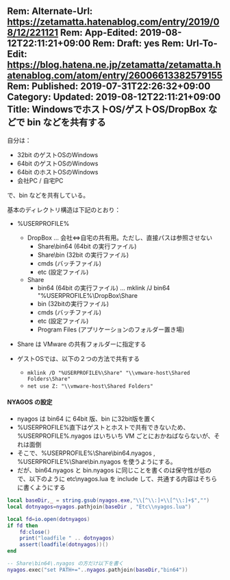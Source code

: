Rem: Alternate-Url: https://zetamatta.hatenablog.com/entry/2019/08/12/221121
Rem: App-Edited: 2019-08-12T22:11:21+09:00
Rem: Draft: yes
Rem: Url-To-Edit: https://blog.hatena.ne.jp/zetamatta/zetamatta.hatenablog.com/atom/entry/26006613382579155
Rem: Published: 2019-07-31T22:26:32+09:00
Category:
Updated: 2019-08-12T22:11:21+09:00
Title: WindowsでホストOS/ゲストOS/DropBox などで bin などを共有する
---
自分は：

- 32bit のゲストOSのWindows
- 64bit のゲストOSのWindows
- 64bit のホストOSのWindows
- 会社PC / 自宅PC

で、bin などを共有している。

基本のディレクトリ構造は下記のとおり：

- %USERPROFILE%
   - DropBox … 会社⇔自宅の共有用。ただし、直接パスは参照させない
        - Share\bin64 (64bit の実行ファイル) 
        - Share\bin (32bit の実行ファイル)
        - cmds (バッチファイル)
        - etc (設定ファイル)
    - Share
        - bin64 (64bit の実行ファイル) … mklink /J bin64 "%USERPROFILE%\DropBox\Share
        - bin (32bitの実行ファイル)
        - cmds (バッチファイル)
        - etc (設定ファイル)
        - Program Files (アプリケーションのフォルダー置き場)

- Share は VMware の共有フォルダーに指定する
- ゲストOSでは、以下の２つの方法で共有する
    - `mklink /D "%USERPROFILE%\Share" "\\vmware-host\Shared Folders\Share"`
    - `net use Z: "\\vmware-host\Shared Folders"`

#### NYAGOS の設定

- nyagos は bin64 に 64bit 版、bin に32bit版を置く
- %USERPROFILE%直下はゲストとホストで共有できないため、%USERPROFILE%\.nyagos はいちいち VM ごとにおかねばならないが、それは面倒
- そこで、%USERPROFILE%\Share\bin64\.nyagos , %USERPROFILE%\Share\bin\.nyagos を使うようにする。
- だが、bin64\.nyagos と bin\.nyagos に同じことを書くのは保守性が低ので、以下のように etc\nyagos.lua を include して、共通する内容はそちらに書くようにする


```lua
local baseDir,_ = string.gsub(nyagos.exe,"\\[^\\:]+\\[^\\:]+$","")
local dotnyagos=nyagos.pathjoin(baseDir , "Etc\\nyagos.lua")

local fd=io.open(dotnyagos)
if fd then
    fd:close()
    print("loadfile " .. dotnyagos)
    assert(loadfile(dotnyagos))()
end

-- Share\bin64\.nyagos の方だけ以下を書く
nyagos.exec("set PATH+="..nyagos.pathjoin(baseDir,"bin64"))
```